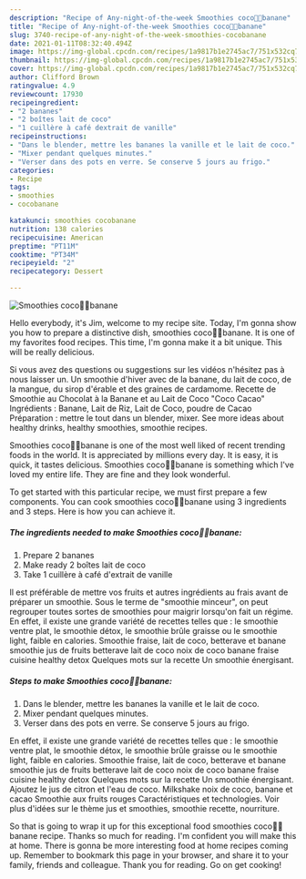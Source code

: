 ```yaml
---
description: "Recipe of Any-night-of-the-week Smoothies coco🥥🍌banane"
title: "Recipe of Any-night-of-the-week Smoothies coco🥥🍌banane"
slug: 3740-recipe-of-any-night-of-the-week-smoothies-cocobanane
date: 2021-01-11T08:32:40.494Z
image: https://img-global.cpcdn.com/recipes/1a9817b1e2745ac7/751x532cq70/smoothies-coco🥥🍌banane-photo-principale-de-la-recette.jpg
thumbnail: https://img-global.cpcdn.com/recipes/1a9817b1e2745ac7/751x532cq70/smoothies-coco🥥🍌banane-photo-principale-de-la-recette.jpg
cover: https://img-global.cpcdn.com/recipes/1a9817b1e2745ac7/751x532cq70/smoothies-coco🥥🍌banane-photo-principale-de-la-recette.jpg
author: Clifford Brown
ratingvalue: 4.9
reviewcount: 17930
recipeingredient:
- "2 bananes"
- "2 boîtes lait de coco"
- "1 cuillère à café dextrait de vanille"
recipeinstructions:
- "Dans le blender, mettre les bananes la vanille et le lait de coco."
- "Mixer pendant quelques minutes."
- "Verser dans des pots en verre. Se conserve 5 jours au frigo."
categories:
- Recipe
tags:
- smoothies
- cocobanane

katakunci: smoothies cocobanane 
nutrition: 138 calories
recipecuisine: American
preptime: "PT11M"
cooktime: "PT34M"
recipeyield: "2"
recipecategory: Dessert

---
```



![Smoothies coco🥥🍌banane](https://img-global.cpcdn.com/recipes/1a9817b1e2745ac7/751x532cq70/smoothies-coco🥥🍌banane-photo-principale-de-la-recette.jpg)

Hello everybody, it's Jim, welcome to my recipe site. Today, I'm gonna show you how to prepare a distinctive dish, smoothies coco🥥🍌banane. It is one of my favorites food recipes. This time, I'm gonna make it a bit unique. This will be really delicious.

Si vous avez des questions ou suggestions sur les vidéos n&#39;hésitez pas à nous laisser un. Un smoothie d&#39;hiver avec de la banane, du lait de coco, de la mangue, du sirop d&#39;érable et des graines de cardamome. Recette de Smoothie au Chocolat à la Banane et au Lait de Coco &#34;Coco Cacao&#34; Ingrédients : Banane, Lait de Riz, Lait de Coco, poudre de Cacao Préparation : mettre le tout dans un blender, mixer. See more ideas about healthy drinks, healthy smoothies, smoothie recipes.

Smoothies coco🥥🍌banane is one of the most well liked of recent trending foods in the world. It is appreciated by millions every day. It is easy, it is quick, it tastes delicious. Smoothies coco🥥🍌banane is something which I've loved my entire life. They are fine and they look wonderful.


To get started with this particular recipe, we must first prepare a few components. You can cook smoothies coco🥥🍌banane using 3 ingredients and 3 steps. Here is how you can achieve it.

<!--inarticleads1-->

##### The ingredients needed to make Smoothies coco🥥🍌banane:

1. Prepare 2 bananes
1. Make ready 2 boîtes lait de coco
1. Take 1 cuillère à café d&#39;extrait de vanille


Il est préférable de mettre vos fruits et autres ingrédients au frais avant de préparer un smoothie. Sous le terme de &#34;smoothie minceur&#34;, on peut regrouper toutes sortes de smoothies pour maigrir lorsqu&#39;on fait un régime. En effet, il existe une grande variété de recettes telles que : le smoothie ventre plat, le smoothie détox, le smoothie brûle graisse ou le smoothie light, faible en calories. Smoothie fraise, lait de coco, betterave et banane smoothie jus de fruits betterave lait de coco noix de coco banane fraise cuisine healthy detox Quelques mots sur la recette Un smoothie énergisant. 

<!--inarticleads2-->

##### Steps to make Smoothies coco🥥🍌banane:

1. Dans le blender, mettre les bananes la vanille et le lait de coco.
1. Mixer pendant quelques minutes.
1. Verser dans des pots en verre. Se conserve 5 jours au frigo.


En effet, il existe une grande variété de recettes telles que : le smoothie ventre plat, le smoothie détox, le smoothie brûle graisse ou le smoothie light, faible en calories. Smoothie fraise, lait de coco, betterave et banane smoothie jus de fruits betterave lait de coco noix de coco banane fraise cuisine healthy detox Quelques mots sur la recette Un smoothie énergisant. Ajoutez le jus de citron et l&#39;eau de coco. Milkshake noix de coco, banane et cacao Smoothie aux fruits rouges Caractéristiques et technologies. Voir plus d&#39;idées sur le thème jus et smoothies, smoothie recette, nourriture. 

So that is going to wrap it up for this exceptional food smoothies coco🥥🍌banane recipe. Thanks so much for reading. I'm confident you will make this at home. There is gonna be more interesting food at home recipes coming up. Remember to bookmark this page in your browser, and share it to your family, friends and colleague. Thank you for reading. Go on get cooking!
